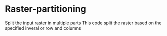 # Raster-partitioning
Split the input raster in multiple parts
This code split the raster based on the specified inveral or row and columns
